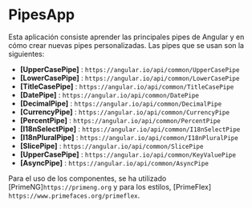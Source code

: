# PipesApp

Esta aplicación consiste aprender las principales pipes de Angular y en cómo crear nuevas pipes personalizadas. Las pipes que se usan son la siguientes:

* **[UpperCasePipe]** : `https://angular.io/api/common/UpperCasePipe`
* **[LowerCasePipe]** : `https://angular.io/api/common/LowerCasePipe`
* **[TitleCasePipe]** : `https://angular.io/api/common/TitleCasePipe`
* **[DatePipe]**      : `https://angular.io/api/common/DatePipe`
* **[DecimalPipe]**   : `https://angular.io/api/common/DecimalPipe`
* **[CurrencyPipe]**  : `https://angular.io/api/common/CurrencyPipe`
* **[PercentPipe]**   : `https://angular.io/api/common/PercentPipe`
* **[I18nSelectPipe]** : `https://angular.io/api/common/I18nSelectPipe`
* **[I18nPluralPipe]** : `https://angular.io/api/common/I18nPluralPipe`
* **[SlicePipe]**   : `https://angular.io/api/common/SlicePipe`
* **[UpperCasePipe]** : `https://angular.io/api/common/KeyValuePipe`
* **[AsyncPipe]** : `https://angular.io/api/common/AsyncPipe`

Para el uso de los componentes, se ha utilizado [PrimeNG]`https://primeng.org` y para los estilos, [PrimeFlex] `https://www.primefaces.org/primeflex`.